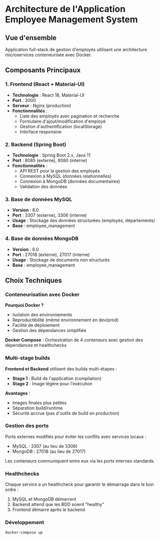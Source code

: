 # Architecture de l'Application Employee Management System

## Vue d'ensemble

Application full-stack de gestion d'employés utilisant une architecture microservices conteneurisée avec Docker.

## Composants Principaux

### 1. Frontend (React + Material-UI)
- **Technologie** : React 18, Material-UI
- **Port** : 3000
- **Serveur** : Nginx (production)
- **Fonctionnalités** :
    - Liste des employés avec pagination et recherche
    - Formulaire d'ajout/modification d'employé
    - Gestion d'authentification (localStorage)
    - Interface responsive

### 2. Backend (Spring Boot)
- **Technologie** : Spring Boot 2.x, Java 11
- **Port** : 8085 (externe), 8080 (interne)
- **Fonctionnalités** :
    - API REST pour la gestion des employés
    - Connexion à MySQL (données relationnelles)
    - Connexion à MongoDB (données documentaires)
    - Validation des données

### 3. Base de données MySQL
- **Version** : 8.0
- **Port** : 3307 (externe), 3306 (interne)
- **Usage** : Stockage des données structurées (employés, départements)
- **Base** : employee_management

### 4. Base de données MongoDB
- **Version** : 6.0
- **Port** : 27018 (externe), 27017 (interne)
- **Usage** : Stockage de documents non structurés
- **Base** : employee_management

## Choix Techniques

### Conteneurisation avec Docker

**Pourquoi Docker ?**
- Isolation des environnements
- Reproductibilité (même environnement en dev/prod)
- Facilité de déploiement
- Gestion des dépendances simplifiée

**Docker Compose** : Orchestration de 4 conteneurs avec gestion des dépendances et healthchecks

### Multi-stage builds

**Frontend et Backend** utilisent des builds multi-étapes :
- **Stage 1** : Build de l'application (compilation)
- **Stage 2** : Image légère pour l'exécution

**Avantages** :
- Images finales plus petites
- Séparation build/runtime
- Sécurité accrue (pas d'outils de build en production)

### Gestion des ports

Ports externes modifiés pour éviter les conflits avec services locaux :
- MySQL : 3307 (au lieu de 3306)
- MongoDB : 27018 (au lieu de 27017)

Les conteneurs communiquent entre eux via les ports internes standards.

### Healthchecks

Chaque service a un healthcheck pour garantir le démarrage dans le bon ordre :
1. MySQL et MongoDB démarrent
2. Backend attend que les BDD soient "healthy"
3. Frontend démarre après le backend

### Développement
```bash
docker-compose up